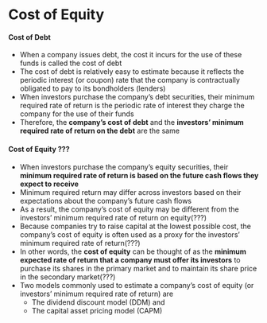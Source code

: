 # Cost of Equity

#### Cost of Debt
- When a company issues debt, the cost it incurs for the use of these funds is called the cost of debt
- The cost of debt is relatively easy to estimate because it reflects the periodic interest (or coupon) rate that the company is contractually obligated to pay to its bondholders (lenders)
- When investors purchase the company’s debt securities, their minimum required rate of return is the periodic rate of interest they charge the company for the use of their funds
- Therefore, the **company’s cost of debt** and the **investors’ minimum required rate of return on the debt** are the same

#### Cost of Equity ???
- When investors purchase the company’s equity securities, their **minimum required rate of return is based on the future cash flows they expect to receive**
- Minimum required return may differ across investors based on their expectations about the company’s future cash flows
- As a result, the company’s cost of equity may be different from the investors’ minimum required rate of return on equity(???)
- Because companies try to raise capital at the lowest possible cost, the company’s cost of equity is often used as a proxy for the investors’ minimum required rate of return(???)
- In other words, the **cost of equity** can be thought of as the **minimum expected rate of return that a company must offer its investors** to purchase its shares in the primary market and to maintain its share price in the secondary market(???)
- Two models commonly used to estimate a company’s cost of equity (or investors’ minimum required rate of return) are 
  - The dividend discount model (DDM) and
  - The capital asset pricing model (CAPM)
